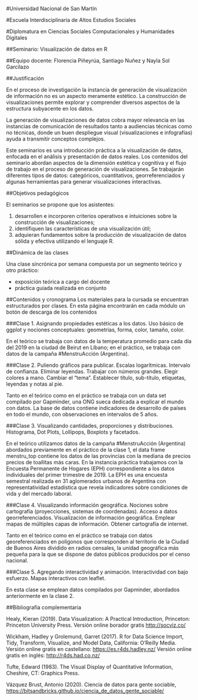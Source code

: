 #Universidad Nacional de San Martín

#Escuela Interdisciplinaria de Altos Estudios Sociales 

#Diplomatura en Ciencias Sociales Computacionales y Humanidades Digitales



##Seminario: Visualización de datos en R

##Equipo docente: Florencia Piñeyrúa, Santiago Nuñez y Nayla Sol Garcilazo



##Justificación

En el proceso de investigación la instancia de generación de visualización de información no es un aspecto meramente estético. La construcción de visualizaciones permite explorar y comprender diversos aspectos de la estructura subyacente en los datos.

La generación de visualizaciones de datos cobra mayor relevancia en las instancias de comunicación de resultados tanto a audiencias técnicas como no técnicas, donde un buen despliegue visual (visualizaciones e infografías) ayuda a transmitir conceptos complejos. 

Este seminarios es una introducción práctica a la visualización de datos, enfocada en el análisis y presentación de datos reales. Los contenidos del seminario abordan aspectos de la dimensión estética y cognitiva y el flujo de trabajo en el proceso de generación de visualizaciones. Se trabajarán diferentes tipos de datos: categóricos, cuantitativos, georreferenciados y algunas herramientas para generar visualizaciones interactivas. 


##Objetivos pedagógicos

El seminarios se propone que los asistentes:
1. desarrollen e incorporen criterios operativos e intuiciones sobre la construcción de visualizaciones; 
2. identifiquen las características de una visualización útil; 
3. adquieran fundamentos sobre la producción de visualización de datos sólida y efectiva utilizando el lenguaje R.


##Dinámica de las clases

Una clase sincrónica por semana compuesta por un segmento teórico y otro práctico:
- exposición teórica a cargo del docente 
- práctica guiada realizada en conjunto


##Contenidos y cronograma
Los materiales para la cursada se encuentran estructurados por clases. En esta página encontrarán en cada módulo un botón de descarga de los contenidos

###Clase 1. Asignando propiedades estéticas a los datos. 
Uso básico de ggplot y nociones conceptuales: geometrías, forma, color, tamaño, color.

En el teórico se trabaja con datos de la temperatura promedio para cada día del 2019 en la ciudad de Beirut en Líbano; en el práctico, se trabaja con datos de la campaña #MenstruAcción (Argentina).


###Clase 2. Puliendo gráficos para publicar. 
Escalas logarítmicas. Intervalo de confianza. Eliminar leyendas. Trabajar con números grandes. Elegir colores a mano. Cambiar el “tema”. Establecer título, sub-título, etiquetas, leyendas y notas al pie.

Tanto en el teórico como en el práctico se trabaja con un data set compilado por Gapminder, una ONG sueca dedicada a explicar el mundo con datos. La base de datos contiene indicadores de desarrollo de países en todo el mundo, con observaciones en intervalos de 5 años.


###Clase 3. Visualizando cantidades, proporciones y distribuciones. 
Histograma, Dot Plots, Lollipops, Boxplots y facetados.

En el teórico utilizamos datos de la campaña #MenstruAcción (Argentina) abordados previamente en el práctico de la clase 1, el data frame menstru_top contiene los datos de las provincias con la mediana de precios precios de toallitas más caras. En la instancia práctica trabajamos con la Encuesta Permanente de Hogares (EPH) correspondiente a los datos individuales del primer trimestre de 2019. La EPH es una encuesta semestral realizada en 31 aglomerados urbanos de Argentina con representatividad estadística que revela indicadores sobre condiciones de vida y del mercado laboral. 


###Clase 4. Visualizando información geográfica. 
Nociones sobre cartografía (proyecciones, sistemas de coordenadas). Acceso a datos georreferenciados. Visualización de información geográfica. Emplear mapas de múltiples capas de información. Obtener cartografía de internet.

Tanto en el teórico como en el práctico se trabaja con datos georeferenciados en polígonos que corresponden al territorio de la Ciudad de Buenos Aires dividido en radios censales, la unidad geográfica más pequeña para la que se dispone de datos públicos producidos por el censo nacional.



###Clase 5. Agregando interactividad y animación. 
Interactividad con bajo esfuerzo.  Mapas interactivos con leaflet.

En esta clase se emplean datos compilados por Gapminder, abordados anteriormente en la clase 2.


##Bibliografía complementaria

Healy, Kieran (2019). Data Visualization: A Practical Introduction, Princeton: Princeton University Press. 
Versión online borador gratis http://socviz.co/  

Wickham, Hadley y Grolemund, Garret (2017). R for Data Science Import, Tidy, Transform, Visualize, and Model Data, California: O’Reilly Media. 
Versión online gratis en castellano: https://es.r4ds.hadley.nz/ 
Versión online gratis en inglés: http://r4ds.had.co.nz/   

Tufte, Edward (1983). The Visual Display of Quantitative Information, Cheshire, CT: Graphics Press. 

Vázquez Brust, Antonio (2020). Ciencia de datos para gente sociable, https://bitsandbricks.github.io/ciencia_de_datos_gente_sociable/ 
